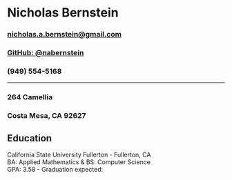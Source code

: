 # Nicholas Bernstein
### nicholas.a.bernstein@gmail.com  
### [GitHub: @nabernstein](https://github.com/nabernstein)  
### (949) 554-5168
***
### 264 Camellia   
### Costa Mesa, CA 92627


Education
---------
California State University Fullerton - Fullerton, CA  
BA: Applied Mathematics & BS: Computer Science  
GPA: 3.58 - Graduation expected: 
